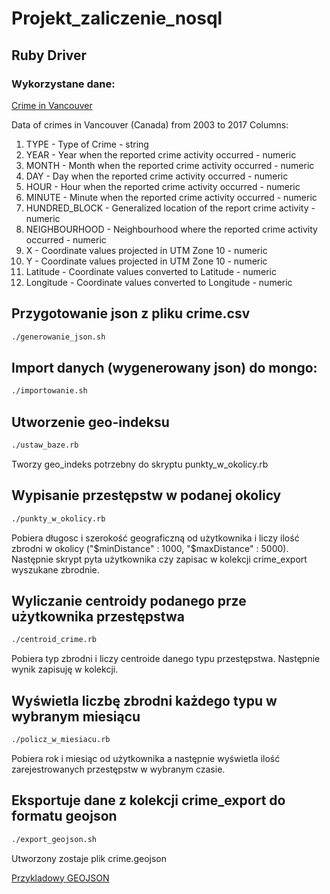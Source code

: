 # Projekt_zaliczenie_nosql
## Ruby Driver

### Wykorzystane dane:
[Crime in Vancouver](https://www.kaggle.com/wosaku/crime-in-vancouver/data)

Data of crimes in Vancouver (Canada) from 2003 to 2017
Columns: 
1) TYPE - Type of Crime - string
1) YEAR - Year when the reported crime activity occurred - numeric
1) MONTH - Month when the reported crime activity occurred - numeric
1) DAY - Day when the reported crime activity occurred - numeric
1) HOUR - Hour when the reported crime activity occurred - numeric
1) MINUTE - Minute when the reported crime activity occurred - numeric
1) HUNDRED_BLOCK - Generalized location of the report crime activity - numeric
1) NEIGHBOURHOOD - Neighbourhood where the reported crime activity occurred - numeric
1) X - Coordinate values projected in UTM Zone 10 - numeric
1) Y - Coordinate values projected in UTM Zone 10 - numeric
1) Latitude - Coordinate values converted to Latitude - numeric
1) Longitude - Coordinate values converted to Longitude - numeric

## Przygotowanie json z pliku crime.csv
```bash
./generowanie_json.sh
```

## Import danych (wygenerowany json) do mongo:
```bash
./importowanie.sh
```

## Utworzenie geo-indeksu 
```bash
./ustaw_baze.rb
```
Tworzy geo_indeks potrzebny do skryptu punkty_w_okolicy.rb

## Wypisanie przestępstw w podanej okolicy
```bash
./punkty_w_okolicy.rb
```
Pobiera długosc i szerokość geograficzną od użytkownika i liczy ilość zbrodni w okolicy ("$minDistance" : 1000, "$maxDistance" : 5000). Następnie skrypt pyta użytkownika czy zapisac w kolekcji crime_export wyszukane zbrodnie.

## Wyliczanie centroidy podanego prze użytkownika przestępstwa
```bash
./centroid_crime.rb
```
Pobiera typ zbrodni i liczy centroide danego typu przestępstwa. Następnie wynik zapisuję w kolekcji.

## Wyświetla liczbę zbrodni każdego typu w wybranym miesiącu
```bash
./policz_w_miesiacu.rb
```
Pobiera rok i miesiąc od użytkownika a następnie wyświetla ilość zarejestrowanych przestępstw w wybranym czasie.

## Eksportuje dane z kolekcji crime_export do formatu geojson
```bash
./export_geojson.sh
```
 Utworzony zostaje plik crime.geojson
 
[Przykladowy GEOJSON](https://github.com/M111q/Projekt_zaliczenie_nosql/blob/master/data/crime.geojson)
